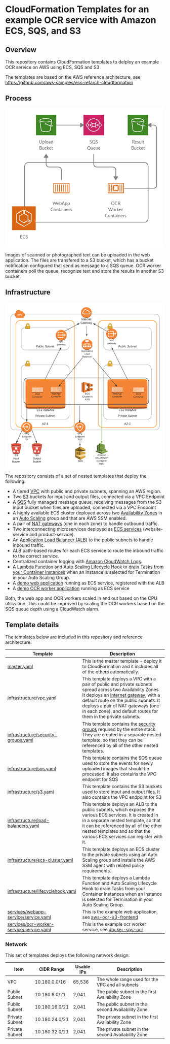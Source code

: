 # CloudFormation Templates for an example OCR service with Amazon ECS, SQS, and S3

## Overview

This repository contains CloudFormation templates to delploy an example OCR service on AWS using ECS, SQS and S3

The templates are based on the AWS reference architecture, see https://github.com/aws-samples/ecs-refarch-cloudformation

## Process

![process-overview](images/process-overview.png)

Images of scanned or photographed text can be uploaded in the web application. 
The files are transfered to a S3 bucket, which has a bucket notification configured that send as message to a SQS queue.
OCR worker containers poll the queue, recognize text and store the results in another S3 bucket.

## Infrastructure

![infrastructure-overview](images/architecture.png)

The repository consists of a set of nested templates that deploy the following:

 - A tiered [VPC](http://docs.aws.amazon.com/AmazonVPC/latest/UserGuide/VPC_Introduction.html) with public and private subnets, spanning an AWS region.
 - Two [S3](https://aws.amazon.com/s3/) buckets for input and output files, connected via a VPC Endpoint
 - A [SQS](https://aws.amazon.com/sqs/) fully managed message queue, receiving messages from the S3 input bucket when files are uploaded, connected via a VPC Endpoint
 - A highly available ECS cluster deployed across two [Availability Zones](http://docs.aws.amazon.com/AWSEC2/latest/UserGuide/using-regions-availability-zones.html) in an [Auto Scaling](https://aws.amazon.com/autoscaling/) group and that are AWS SSM enabled.
 - A pair of [NAT gateways](http://docs.aws.amazon.com/AmazonVPC/latest/UserGuide/vpc-nat-gateway.html) (one in each zone) to handle outbound traffic.
 - Two interconnecting microservices deployed as [ECS services](http://docs.aws.amazon.com/AmazonECS/latest/developerguide/ecs_services.html) (website-service and product-service). 
 - An [Application Load Balancer (ALB)](https://aws.amazon.com/elasticloadbalancing/applicationloadbalancer/) to the public subnets to handle inbound traffic.
 - ALB path-based routes for each ECS service to route the inbound traffic to the correct service.
 - Centralized container logging with [Amazon CloudWatch Logs](http://docs.aws.amazon.com/AmazonCloudWatch/latest/logs/WhatIsCloudWatchLogs.html).
 - A [Lambda Function](https://docs.aws.amazon.com/lambda/latest/dg/welcome.html) and [Auto Scaling Lifecycle Hook](https://docs.aws.amazon.com/autoscaling/ec2/userguide/lifecycle-hooks.html) to [drain Tasks from your Container Instances](https://docs.aws.amazon.com/AmazonECS/latest/developerguide/container-instance-draining.html) when an Instance is selected for Termination in your Auto Scaling Group.
 - A [demo web application](https://github.com/bpauwels/aws-ocr-s3-frontend) running as ECS service, registered with the ALB
 - A [demo OCR worker application](https://github.com/bpauwels/docker-sqs-ocr) running as ECS service

Both, the web app and OCR workers scaled in and out based on the CPU utilization. This could be improved by scaling the OCR workers based on the SQS queue depth using a CloudWatch alarm.

## Template details

The templates below are included in this repository and reference architecture:

| Template | Description |
| --- | --- | 
| [master.yaml](master.yaml) | This is the master template - deploy it to CloudFormation and it includes all of the others automatically. |
| [infrastructure/vpc.yaml](infrastructure/vpc.yaml) | This template deploys a VPC with a pair of public and private subnets spread across two Availability Zones. It deploys an [Internet gateway](http://docs.aws.amazon.com/AmazonVPC/latest/UserGuide/VPC_Internet_Gateway.html), with a default route on the public subnets. It deploys a pair of NAT gateways (one in each zone), and default routes for them in the private subnets. |
| [infrastructure/security-groups.yaml](infrastructure/security-groups.yaml) | This template contains the [security groups](http://docs.aws.amazon.com/AmazonVPC/latest/UserGuide/VPC_SecurityGroups.html) required by the entire stack. They are created in a separate nested template, so that they can be referenced by all of the other nested templates. |
| [infrastructure/sqs.yaml](infrastructure/sqs.yaml) | This template contains the SQS queue used to store the events for newly uploaded images that should be processed. It also contains the VPC endpoint for SQS |
| [infrastructure/s3.yaml](infrastructure/s3.yaml) | This template contains the S3 buckets used to store input and output files. It also contains the VPC endpoint for S3 |
| [infrastructure/load-balancers.yaml](infrastructure/load-balancers.yaml) | This template deploys an ALB to the public subnets, which exposes the various ECS services. It is created in in a separate nested template, so that it can be referenced by all of the other nested templates and so that the various ECS services can register with it. |
| [infrastructure/ecs-cluster.yaml](infrastructure/ecs-cluster.yaml) | This template deploys an ECS cluster to the private subnets using an Auto Scaling group and installs the AWS SSM agent with related policy requirements. |
| [infrastructure/lifecyclehook.yaml](infrastructure/lifecyclehook.yaml) | This template deploys a Lambda Function and Auto Scaling Lifecycle Hook to drain Tasks from your Container Instances when an Instance is selected for Termination in your Auto Scaling Group.
| [services/webapp-service/service.yaml](services/webapp-service/service.yaml) | This is the example web application, see [aws-ocr-s3-frontend](https://github.com/bpauwels/aws-ocr-s3-frontend) |
| [services/ocr-worker-service/service.yaml](services/ocr-worker-service/service.yaml) | This is the example ocr worker service, see [docker-sqs-ocr](https://github.com/bpauwels/docker-sqs-ocr) |

### Network

This set of templates deploys the following network design:

| Item | CIDR Range | Usable IPs | Description |
| --- | --- | --- | --- |
| VPC | 10.180.0.0/16 | 65,536 | The whole range used for the VPC and all subnets |
| Public Subnet | 10.180.8.0/21 | 2,041 | The public subnet in the first Availability Zone |
| Public Subnet | 10.180.16.0/21 | 2,041 | The public subnet in the second Availability Zone |
| Private Subnet | 10.180.24.0/21 | 2,041 | The private subnet in the first Availability Zone |
| Private Subnet | 10.180.32.0/21 | 2,041 | The private subnet in the second Availability Zone |